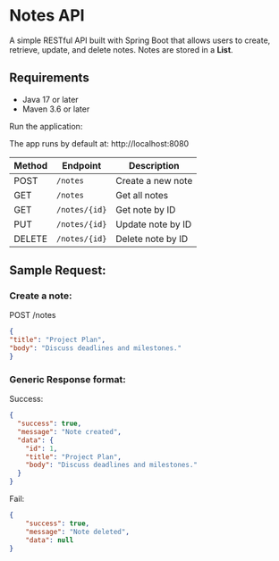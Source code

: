 # Notes API

A simple RESTful API built with Spring Boot that allows users to create, retrieve, update, and delete notes. Notes are stored in a **List**.

## Requirements
- Java 17 or later
- Maven 3.6 or later

Run the application:

The app runs by default at: http://localhost:8080

| Method | Endpoint      | Description       |
| ------ | ------------- | ----------------- |
| POST   | `/notes`      | Create a new note |
| GET    | `/notes`      | Get all notes     |
| GET    | `/notes/{id}` | Get note by ID    |
| PUT    | `/notes/{id}` | Update note by ID |
| DELETE | `/notes/{id}` | Delete note by ID |

## Sample Request:


### Create a note:

POST /notes

```json
{
"title": "Project Plan",
"body": "Discuss deadlines and milestones."
}
```

### Generic Response format:

Success:
```json
{
  "success": true,
  "message": "Note created",
  "data": {
    "id": 1,
    "title": "Project Plan",
    "body": "Discuss deadlines and milestones."
  }
}
```

Fail:
```json 
{ 
    "success": true, 
    "message": "Note deleted", 
    "data": null 
}
```
